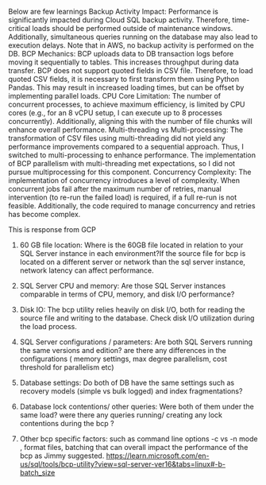 Below are few learnings
Backup Activity Impact: Performance is significantly impacted during Cloud SQL backup activity. Therefore, time-critical loads should be performed outside of maintenance windows. Additionally, simultaneous queries running on the database may also lead to execution delays. Note that in AWS, no backup activity is performed on the DB.
BCP Mechanics:
BCP uploads data to DB transaction logs before moving it sequentially to tables. This increases throughput during data transfer.
BCP does not support quoted fields in CSV file. Therefore, to load quoted CSV fields, it is necessary to first transform them using Python Pandas. This may result in increased loading times, but can be offset by implementing parallel loads.
CPU Core Limitation: The number of concurrent processes, to achieve maximum efficiency, is limited by CPU cores (e.g., for an 8 vCPU setup, I can execute up to 8 processes concurrently). Additionally, aligning this with the number of file chunks will enhance overall performance.
Multi-threading vs Multi-processing: The transformation of CSV files using multi-threading did not yield any performance improvements compared to a sequential approach. Thus, I switched to multi-processing to enhance performance. The implementation of BCP parallelism with multi-threading met expectations, so I did not pursue multiprocessing for this component.
Concurrency Complexity: The implementation of concurrency introduces a level of complexity. When concurrent jobs fail after the maximum number of retries, manual intervention (to re-run the failed load) is required, if a full re-run is not feasible. Additionally, the code required to manage concurrency and retries has become complex.

This is response from GCP
1.  60 GB file location: Where is the 60GB file located in relation to your SQL Server instance in each environment?If the source file for bcp is located on a different server or network than the sql server instance, network latency can affect performance. 
 
2. SQL Server CPU and memory:  Are those SQL Server instances comparable in terms of CPU, memory, and disk I/O performance? 
 
3. Disk IO: The bcp utility relies heavily on disk I/O, both for reading the source file and writing to the database. Check disk I/O utilization during the load process.
 
4. SQL Server configurations / parameters: Are both SQL Servers running the same versions and edition? are there any differences in the configurations ( memory settings, max degree parallelism, cost threshold for parallelism etc)
 
5.  Database settings: Do both of  DB have the same settings such as recovery models (simple vs bulk logged) and index fragmentations?
 
6. Database lock contentions/ other queries: Were both of them under the same load? were there any queries running/ creating any lock contentions during the bcp ?
 
7. Other bcp specific factors:  such as command line options  -c vs -n mode , format files, batching that can overall impact the performance of the bcp as Jimmy suggested. 
https://learn.microsoft.com/en-us/sql/tools/bcp-utility?view=sql-server-ver16&tabs=linux#-b-batch_size


